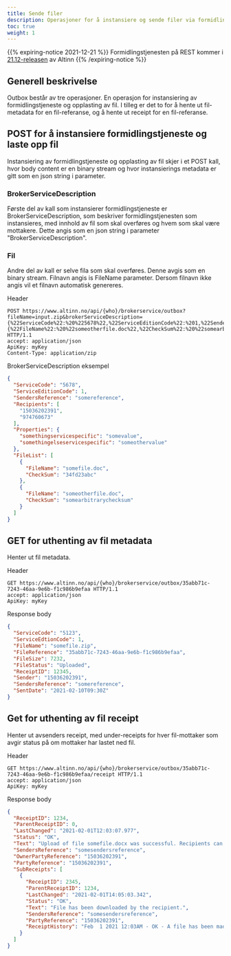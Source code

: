 ```yaml
---
title: Sende filer
description: Operasjoner for å instansiere og sende filer via formidlingstjeneste, i tillegg til å sjekke status på filer
toc: true
weight: 1
---
```


{{% expiring-notice 2021-12-21 %}}
Formidlingstjenesten på REST kommer i [21.12-releasen](/docs/ny-funksjonalitet/prodsetting/) av Altinn
{{% /expiring-notice %}}

## Generell beskrivelse
Outbox består av tre operasjoner. 
En operasjon for instansiering av formidlingstjeneste og opplasting av fil.
I tilleg er det to for å hente ut fil-metadata for en fil-referanse, og å hente ut receipt for en fil-referanse.

## POST for å instansiere formidlingstjeneste og laste opp fil
Instansiering av formidlingstjeneste og opplasting av fil skjer i et POST kall, hvor body content er en binary stream og hvor instansierings metadata er gitt som en json string i parameter.

### BrokerServiceDescription
Første del av kall som instansierer formidlingstjeneste er BrokerServiceDescription, som beskriver formidlingstjenesten som instansieres, med innhold av fil som skal overføres og hvem som skal være mottakere.
Dette angis som en json string i parameter "BrokerServiceDescription".

### Fil
Andre del av kall er selve fila som skal overføres. Denne avgis som en binary stream. 
Filnavn angis is FileName parameter. Dersom filnavn ikke angis vil et filnavn automatisk genereres.

Header
```HTTP
POST https://www.altinn.no/api/{who}/brokerservice/outbox?fileName=input.zip&brokerServiceDescription={%22ServiceCode%22:%20%225678%22,%22ServiceEditionCode%22:%201,%22SendersReference%22:%20%22somereference%22,%22Recipients%22:%20[%2215036202391%22,%22974760673%22],%22Properties%22:%20{%22somethingservicespecific%22:%20%22somevalue%22,%22somethingelseservicespecific%22:%20%22someothervalue%22},%22FileList%22:%20[{%22FileName%22:%20%22somefile.doc%22,%22CheckSum%22:%20%2234fd23abc%22},{%22FileName%22:%20%22someotherfile.doc%22,%22CheckSum%22:%20%22somearbitrarychecksum%22}]} HTTP/1.1 
accept: application/json
ApiKey: myKey
Content-Type: application/zip
```

BrokerServiceDescription eksempel

```JSON
{
  "ServiceCode": "5678",
  "ServiceEditionCode": 1,
  "SendersReference": "somereference",
  "Recipients": [
    "15036202391",
    "974760673"
  ],
  "Properties": {
    "somethingservicespecific": "somevalue",
    "somethingelseservicespecific": "someothervalue"
  },
  "FileList": [
    {
      "FileName": "somefile.doc",
      "CheckSum": "34fd23abc"
    },
    {
      "FileName": "someotherfile.doc",
      "CheckSum": "somearbitrarychecksum"
    }
  ]
}
```

## GET for uthenting av fil metadata
Henter ut fil metadata.

Header
```HTTP
GET https://www.altinn.no/api/{who}/brokerservice/outbox/35abb71c-7243-46aa-9e6b-f1c986b9efaa HTTP/1.1 
accept: application/json
ApiKey: myKey
```

Response body
```JSON
{
  "ServiceCode": "5123",
  "ServiceEdtionCode": 1,
  "FileName": "somefile.zip",
  "FileReference": "35abb71c-7243-46aa-9e6b-f1c986b9efaa",
  "FileSize": 7232,
  "FileStatus": "Uploaded",
  "ReceiptID": 12345,
  "Sender": "15036202391",
  "SendersReference": "somereference",
  "SentDate": "2021-02-10T09:30Z"
}
```

## Get for uthenting av fil receipt
Henter ut avsenders receipt, med under-receipts for hver fil-mottaker som avgir status på om mottaker har lastet ned fil.

Header
```HTTP
GET https://www.altinn.no/api/{who}/brokerservice/outbox/35abb71c-7243-46aa-9e6b-f1c986b9efaa/receipt HTTP/1.1 
accept: application/json
ApiKey: myKey
```

Response body
```JSON
{
  "ReceiptID": 1234,
  "ParentReceiptID": 0,
  "LastChanged": "2021-02-01T12:03:07.977",
  "Status": "OK",
  "Text": "Upload of file somefile.docx was successful. Recipients can now download the file.",
  "SendersReference": "somesendersreference",
  "OwnerPartyReference": "15036202391",
  "PartyReference": "15036202391",
  "SubReceipts": [
    {
      "ReceiptID": 2345,
      "ParentReceiptID": 1234,
      "LastChanged": "2021-02-01T14:05:03.342",
      "Status": "OK",
      "Text": "File has been downloaded by the recipient.",
      "SendersReference": "somesendersreference",
      "PartyReference": "15036202391",
      "ReceiptHistory": "Feb  1 2021 12:03AM - OK - A file has been made available for download."
    }
  ]
}
```
